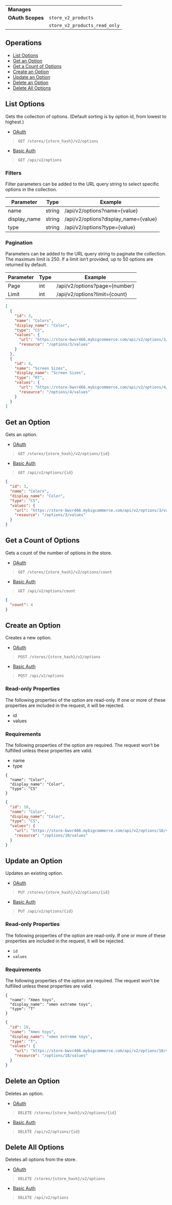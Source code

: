 |||
|---|---|
| **Manages** |
| **OAuth Scopes** | `store_v2_products`
||`store_v2_products_read_only`

## Operations

*   [List Options](#list-options)
*   [Get an Option](#get-an-option)
*   [Get a Count of Options](#get-a-count-of-options)
*   [Create an Option](#create-an-option)
*   [Update an Option](#update-an-option)
*   [Delete an Option](#delete-an-option)
*   [Delete All Options](#delete-all-options)

## List Options

Gets the collection of options. (Default sorting is by option id, from lowest to highest.)

*   [OAuth](#list-options-oauth)
>`GET /stores/{store_hash}/v2/options`
*   [Basic Auth](#list-options-basic)
>`GET /api/v2/options`

### Filters

Filter parameters can be added to the URL query string to select specific options in the collection.

| Parameter | Type | Example |
| --- | --- | --- |
| name | string | /api/v2/options?name={value} |
| display_name | string | /api/v2/options?display_name={value} |
| type | string | /api/v2/options?type={value} |

### Pagination

Parameters can be added to the URL query string to paginate the collection. The maximum limit is 250. If a limit isn’t provided, up to 50 options are returned by default.

| Parameter | Type | Example |
| --- | --- | --- |
| Page | int | /api/v2/options?page={number} |
| Limit | int | /api/v2/options?limit={count} |

```json
[
  {
    "id": 3,
    "name": "Colors",
    "display_name": "Color",
    "type": "CS",
    "values": {
      "url": "https://store-bwvr466.mybigcommerce.com/api/v2/options/3/values.json",
      "resource": "/options/3/values"
    }
  },
  {
    "id": 4,
    "name": "Screen Sizes",
    "display_name": "Screen Sizes",
    "type": "RT",
    "values": {
      "url": "https://store-bwvr466.mybigcommerce.com/api/v2/options/4/values.json",
      "resource": "/options/4/values"
    }
  }
]
```

## Get an Option

Gets an option.

*   [OAuth](#get-an-option-oauth)
>`GET /stores/{store_hash}/v2/options/{id}`
*   [Basic Auth](#get-an-option-basic)
>`GET /api/v2/options/{id}`

```json
{
  "id": 3,
  "name": "Colors",
  "display_name": "Color",
  "type": "CS",
  "values": {
    "url": "https://store-bwvr466.mybigcommerce.com/api/v2/options/3/values.json",
    "resource": "/options/3/values"
  }
}
```

## Get a Count of Options

Gets a count of the number of options in the store.

*   [OAuth](#get-a-count-of-options-oauth)
>`GET /stores/{store_hash}/v2/options/count`
*   [Basic Auth](#get-a-count-of-options-basic)
>`GET /api/v2/options/count`

```json
{
  "count": 4
}
```

## Create an Option

Creates a new option.

*   [OAuth](#create-an-option-oauth)
>`POST /stores/{store_hash}/v2/options`
*   [Basic Auth](#create-an-option-basic)
>`POST /api/v2/options`

### Read-only Properties

The following properties of the option are read-only. If one or more of these properties are included in the request, it will be rejected.

*   id
*   values

### Requirements

The following properties of the option are required. The request won’t be fulfilled unless these properties are valid.

*   name
*   type

```curl
{
  "name": "Color",
  "display_name": "Color",
  "type": "CS"
}
```

```json
{
  "id": 10,
  "name": "Color",
  "display_name": "Color",
  "type": "CS",
  "values": {
    "url": "https://store-bwvr466.mybigcommerce.com/api/v2/options/10/values.json",
    "resource": "/options/10/values"
  }
}
```

## Update an Option

Updates an existing option.

*   [OAuth](#update-an-option-oauth)
>`PUT /stores/{store_hash}/v2/options/{id}`
*   [Basic Auth](#update-an-option-basic)
>`PUT /api/v2/options/{id}`

### Read-only Properties

The following properties of the option are read-only. If one or more of these properties are included in the request, it will be rejected.

*   `id`
*   `values`

### Requirements

The following properties of the option are required. The request won’t be fulfilled unless these properties are valid.

```curl
{
  "name": "Xmen toys",
  "display_name": "xmen extreme toys",
  "type": "T"
}
```

```json
{
  "id": 18,
  "name": "Xmen toys",
  "display_name": "xmen extreme toys",
  "type": "T",
  "values": {
    "url": "https://store-bwvr466.mybigcommerce.com/api/v2/options/18/values.json",
    "resource": "/options/18/values"
  }
}
```

## Delete an Option

Deletes an option.

*   [OAuth](#delete-an-option-oauth)
>`DELETE /stores/{store_hash}/v2/options/{id}`
*   [Basic Auth](#delete-an-option-basic)
>`DELETE /api/v2/options/{id}`

## Delete All Options

Deletes all options from the store.

*   [OAuth](#delete-all-options-oauth)
>`DELETE /stores/{store_hash}/v2/options`
*   [Basic Auth](#delete-all-options-basic)
>`DELETE /api/v2/options`
